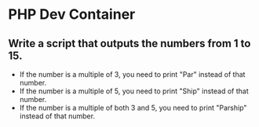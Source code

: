 # PHP Dev Container

## Write a script that outputs the numbers from 1 to 15.

- If the number is a multiple of 3, you need to print "Par" instead of that number.
- If the number is a multiple of 5, you need to print "Ship" instead of that number.
- If the number is a multiple of both 3 and 5, you need to print "Parship" instead of that number.
